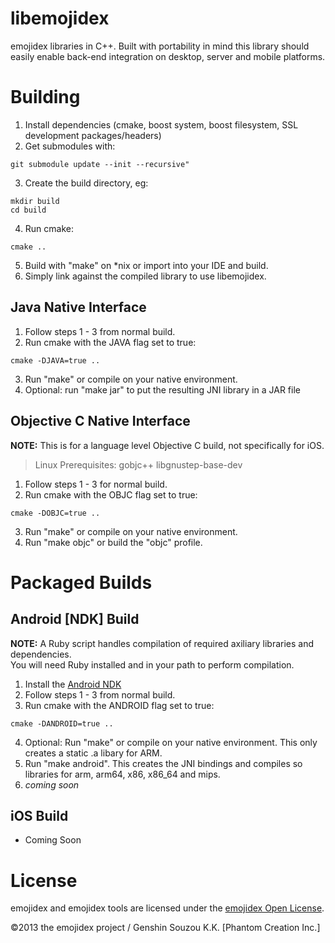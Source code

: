 libemojidex
===========
emojidex libraries in C++. 
Built with portability in mind this library should easily enable back-end integration on desktop, 
server and mobile platforms.

Building
========

1. Install dependencies (cmake, boost system, boost filesystem, SSL development packages/headers)
2. Get submodules with:
  ```
  git submodule update --init --recursive"
  ```
3. Create the build directory, eg:
  ```
  mkdir build
  cd build
  ```
4. Run cmake:  
  ```
  cmake ..
  ```
5. Build with "make" on \*nix or import into your IDE and build.
6. Simply link against the compiled library to use libemojidex.

Java Native Interface
---------------------

1. Follow steps 1 - 3 from normal build.
2. Run cmake with the JAVA flag set to true:
  ```
  cmake -DJAVA=true ..
  ```
3. Run "make" or compile on your native environment.
4. Optional: run "make jar" to put the resulting JNI library in a JAR file

Objective C Native Interface
----------------------------

**NOTE:** This is for a language level Objective C build, not specifically for iOS.

> Linux Prerequisites: gobjc++ libgnustep-base-dev

1. Follow steps 1 - 3 for normal build.
2. Run cmake with the OBJC flag set to true:
  ```
  cmake -DOBJC=true ..
  ```
3. Run "make" or compile on your native environment.
4. Run "make objc" or build the "objc" profile.

Packaged Builds
===============

Android [NDK] Build
-------------------
**NOTE:** A Ruby script handles compilation of required axiliary libraries and dependencies.  
	You will need Ruby installed and in your path to perform compilation.
1. Install the [Android NDK](http://developer.android.com/tools/sdk/ndk/index.html)
2. Follow steps 1 - 3 from normal build.
3. Run cmake with the ANDROID flag set to true:
  ```
  cmake -DANDROID=true ..
  ```
4. Optional: Run "make" or compile on your native environment. This only creates a static .a libary for ARM.
5. Run "make android". This creates the JNI bindings and compiles so libraries for arm, arm64, x86, x86\_64 and mips.
6. *coming soon*

iOS Build
---------
* Coming Soon

License
=======
emojidex and emojidex tools are licensed under the [emojidex Open License](https://www.emojidex.com/emojidex/emojidex_open_license).

©2013 the emojidex project / Genshin Souzou K.K. [Phantom Creation Inc.]
